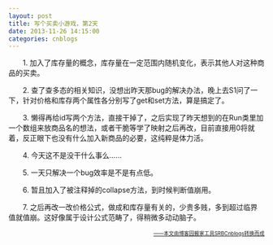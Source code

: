 ```yaml
---
layout: post
title: 写个买卖小游戏，第2天
date: 2013-11-26 14:15:00
categories: cnblogs
---
```


<p>　　1. 加入了库存量的概念，库存量在一定范围内随机变化，表示其他人对这种商品的买卖。</p>
<p>　　2. 查了查多态的相关知识，没想出昨天那bug的解决办法，晚上去S1问了一下，针对价格和库存两个属性各分别写了get和set方法，算是搞定了。</p>
<p>　　3. 懒得再给id写两个方法，直接干掉了，之后实现了昨天想到的在Run类里加一个数组来放商品名的想法，或者干脆等学了映射之后再改，目前直接用0将就着，反正眼下也没有什么加入新商品的必要，这纯粹是体力活。</p>
<p>　　4. 今天这不是没干什么事么&hellip;&hellip;</p>
<p>　　5. 一天只解决一个bug效率是不是有点低。</p>
<p>　　6. 暂且加入了被注释掉的collapse方法，到时候判断值崩用。</p>
<p>　　7. 之后再改一改价格公式，做成和库存量有关的，少贵多贱，多到超过临界值就值崩。这好像属于设计公式范畴了，得稍微多动动脑子。</p>

<div align=right><a href="https://github.com/mlxy"><font size=1>——本文由博客园搬家工具SRBCnblogs转换而成</font></a></div>